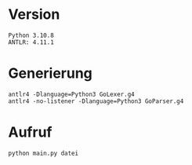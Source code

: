 # Version
    Python 3.10.8
    ANTLR: 4.11.1

# Generierung
    antlr4 -Dlanguage=Python3 GoLexer.g4
    antlr4 -no-listener -Dlanguage=Python3 GoParser.g4

# Aufruf
    python main.py datei